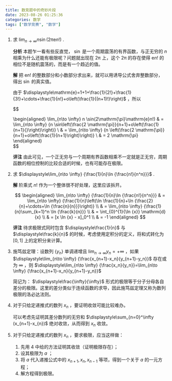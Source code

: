 ```yaml
---
title: 数竞题中的奇妙片段
date: 2023-08-26 01:25:36
categories: 数学
tags: ["数学竞赛", "数学"]
---
```




1. 求 $\displaystyle\lim_{n\to \infty} {n \sin(2\mathrm{\pi}\mathrm{e}n!)}$ .

    **分析** 本题乍一看有些反直觉， $\sin$ 是一个周期震荡的有界函数，与正无穷的 $n$ 相乘为什么还能有极限呢？问题就出现在 $2\mathrm{\pi}$ 上，这个 $2\mathrm{\pi}$ 的存在使得 $\mathrm{e}n!$ 的相位不是随机震荡的，而是有一个趋近的值。

    **解** 把  $\mathrm{e}n!$ 的整数部分和小数部分求出来，就可以用诱导公式舍弃整数部分，得出 $\sin$ 的真实值。

    由于 $\displaystyle\mathrm{e}=1+1+\frac{1}{2!}+\frac{1}{3!}+\cdots+\frac{1}{n!}+o\left(\frac{1}{(n+1)!}\right)$ ，所以

    $$

    \begin{aligned}
    \lim_{n\to \infty} n \sin(2\mathrm{\pi}\mathrm{e}n!)
        & = \lim_{n\to \infty} {n \sin\left(\frac{2 \mathrm{\pi}}{n+1}+o\left(\frac{1}{n+1}{}\right)\right)} \\
        & = \lim_{n\to \infty} {n \left(\frac{2 \mathrm{\pi}}{n+1}+o\left(\frac{1}{n+1}\right)\right)} \\
        & = 2 \mathrm{\pi}
    \end{aligned}  
    $$

    **评注** 由此可见，一个正无穷与一个周期有界函数相乘不一定就是正无穷，周期函数的相位控制的比较合适的时候，也有可能存在极限。

2. 求 $\displaystyle\lim_{n\to \infty} {\frac{1}{n}\ln {\frac{n!}{n^n}}}$ .

    **解** 阶乘式 $n!$ 作为一个整体很不好处理，这里应该拆开。

    $$
    \begin{aligned}
    \lim_{n\to \infty} {\frac{1}{n}\ln {\frac{n!}{n^n}}}
        & = \lim_{n\to \infty} {\frac{1}{n}\left(\ln \frac{1}{n}+\ln {\frac{2}{n}+\cdots+\ln {\frac{n}{n}}}\right)} \\
        & = \lim_{n\to \infty} {\frac{1}{n}\sum_{k=1}^n \ln {\frac{k}{n}}} \\
        & = \int_{0}^{1}{\ln {x}} \mathrm{d} {x} \\
        & = [x \ln {x} - x]_0^1 \\
        & = -1
    \end{aligned}
    $$

    **评注** 待求极限式同时包含 $\displaystyle\frac{1}{n}$ 与 $\displaystyle\frac{k}{n}$ 的时候，考虑使用定积分的定义，将和式转化为 $[0,1]$ 上的定积分来计算。

3. 施笃兹定理：设数列 $\{y_n\}$ 单调递增且 $\displaystyle\lim_{n\to \infty} {y_n} = +\mathrm{\infty}$ ，如果 $\displaystyle\lim_{n\to \infty} {\frac{x_{n+1}-x_n}{y_{n+1}-y_n}}$ 存在或为 $\infty$ ，则 $\displaystyle\lim_{n\to \infty} {\frac{x_n}{y_n}}=\lim_{n\to \infty} {\frac{x_{n+1}-x_n}{y_{n+1}-y_n}}$

    简记为： $\displaystyle\frac{\infty}{\infty}$ 形式的极限等于分子分母各自差分的极限。这里的差分类似于连续函数的求导，因此施笃兹定理又称为数列极限的洛必达法则。

4. 对于只给定递推式的数列 $x_n$ ，要证明收敛可能比较难办。

    可以考虑先证明其差分数列的无穷和 $\displaystyle\sum_{n=0}^\infty (x_{n+1}-x_{n})$ 绝对收敛，从而得到 $x_n$ 收敛。

5. 对于只给定递推式的数列 $x_n$ ，要求极限，应当这样做：

    1. 先用 4 中给的方法证明其收敛（证明极限存在）；
    2. 设其极限为 $a$ ；
    3. 将 $a$ 代入递推公式中的 $x_{n+1},x_n,x_{n-1}$ 等项，得到一个关于 $a$ 的一元方程；
    4. 解方程得到极限。
